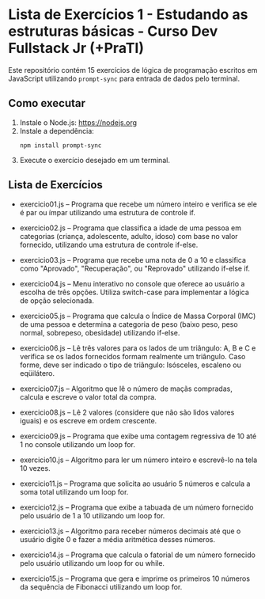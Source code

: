 # Lista de Exercícios 1 - Estudando as estruturas básicas - Curso Dev Fullstack Jr (+PraTI)

Este repositório contém 15 exercícios de lógica de programação escritos em JavaScript utilizando `prompt-sync` para entrada de dados pelo terminal.

## Como executar

1. Instale o Node.js: https://nodejs.org
2. Instale a dependência:
   ```
   npm install prompt-sync
   ```
3. Execute o exercício desejado em um terminal.

## Lista de Exercícios

- exercicio01.js – Programa que recebe um número inteiro e verifica se ele é par ou ímpar
utilizando uma estrutura de controle if.

- exercicio02.js – Programa que classifica a idade de uma pessoa em categorias (criança,
adolescente, adulto, idoso) com base no valor fornecido, utilizando uma estrutura de
controle if-else.

- exercicio03.js – Programa que recebe uma nota de 0 a 10 e classifica como
"Aprovado", "Recuperação", ou "Reprovado" utilizando if-else if.

- exercicio04.js – Menu interativo no console que oferece ao usuário a escolha de três opções.
Utiliza switch-case para implementar a lógica de opção selecionada.

- exercicio05.js – Programa que calcula o Índice de Massa Corporal (IMC) de uma pessoa e
determina a categoria de peso (baixo peso, peso normal, sobrepeso, obesidade)
utilizando if-else.

- exercicio06.js – Lê três valores para os lados de um triângulo: A, B e C e verifica se os lados fornecidos
formam realmente um triângulo. Caso forme, deve ser indicado o tipo de triângulo:
Isósceles, escaleno ou eqüilátero.

- exercicio07.js – Algoritmo que lê o número de maçãs compradas, calcula e escreve o valor total da compra.

- exercicio08.js – Lê 2 valores (considere que não são lidos valores iguais)
e os escreve em ordem crescente.

- exercicio09.js – Programa que exibe uma contagem regressiva de 10 até 1 no console
utilizando um loop for.

- exercicio10.js – Algoritmo para ler um número inteiro e escrevê-lo na tela 10 vezes.

- exercicio11.js – Programa que solicita ao usuário 5 números e calcula a soma total
utilizando um loop for.

- exercicio12.js – Programa que exibe a tabuada de um número fornecido pelo usuário de 1 a
10 utilizando um loop for.  

- exercicio13.js – Algoritmo para receber números decimais até que o usuário digite 0 e fazer
a média aritmética desses números.  

- exercicio14.js – Programa que calcula o fatorial de um número fornecido pelo usuário
utilizando um loop for ou while.

- exercicio15.js – Programa que gera e imprime os primeiros 10 números da sequência de
Fibonacci utilizando um loop for.

